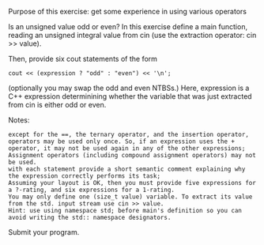 Purpose of this exercise: get some experience in using various operators

Is an unsigned value odd or even? In this exercise define a main function, reading an unsigned integral value from cin (use the extraction operator: cin >> value).

Then, provide six cout statements of the form


    cout << (expression ? "odd" : "even") << '\n';
    

(optionally you may swap the odd and even NTBSs.) Here, expression is a C++ expression determinining whether the variable that was just extracted from cin is either odd or even.

Notes:

    except for the ==, the ternary operator, and the insertion operator, operators may be used only once. So, if an expression uses the + operator, it may not be used again in any of the other expressions;
    Assignment operators (including compound assignment operators) may not be used.
    with each statement provide a short semantic comment explaining why the expression correctly performs its task;
    Assuming your layout is OK, then you must provide five expressions for a ?-rating, and six expressions for a 1-rating.
    You may only define one (size_t value) variable. To extract its value from the std. input stream use cin >> value.
    Hint: use using namespace std; before main's definition so you can avoid writing the std:: namespace designators. 

Submit your program.
